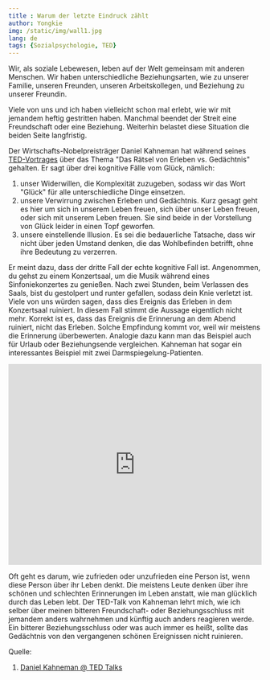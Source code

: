 ```yaml
---
title : Warum der letzte Eindruck zählt
author: Yongkie
img: /static/img/wall1.jpg
lang: de
tags: {Sozialpsychologie, TED}
---
```


Wir, als soziale Lebewesen, leben auf der Welt gemeinsam mit anderen Menschen. Wir haben unterschiedliche Beziehungsarten, wie zu unserer Familie, unseren Freunden, unseren Arbeitskollegen, und Beziehung zu unserer Freundin.

Viele von uns und ich haben vielleicht schon mal erlebt, wie wir mit jemandem heftig gestritten haben. Manchmal beendet der Streit eine Freundschaft oder eine Beziehung. Weiterhin belastet diese Situation die beiden Seite langfristig.

Der Wirtschafts-Nobelpreisträger Daniel Kahneman hat während seines [TED-Vortrages][1] über das Thema "Das Rätsel von Erleben vs. Gedächtnis" gehalten. Er sagt über drei kognitive Fälle vom Glück, nämlich:

1. unser Widerwillen, die Komplexität zuzugeben, sodass wir das Wort "Glück" für alle unterschiedliche Dinge einsetzen.
2. unsere Verwirrung zwischen Erleben und Gedächtnis. Kurz gesagt geht es hier um sich in unserem Leben freuen, sich über unser Leben freuen, oder sich mit unserem Leben freuen. Sie sind beide in der Vorstellung von Glück leider in einen Topf geworfen.
3. unsere einstellende Illusion. Es sei die bedauerliche Tatsache, dass wir nicht über jeden Umstand denken, die das Wohlbefinden betrifft, ohne ihre Bedeutung zu verzerren.

Er meint dazu, dass der dritte Fall der echte kognitive Fall ist. Angenommen, du gehst zu einem Konzertsaal, um die Musik während eines Sinfoniekonzertes zu genießen. Nach zwei Stunden, beim Verlassen des Saals, bist du gestolpert und runter gefallen, sodass dein Knie verletzt ist. Viele von uns würden sagen, dass dies Ereignis das Erleben in dem Konzertsaal ruiniert. In diesem Fall stimmt die Aussage eigentlich nicht mehr. Korrekt ist es, dass das Ereignis die Erinnerung an dem Abend ruiniert, nicht das Erleben. Solche Empfindung kommt vor, weil wir meistens die Erinnerung überbewerten. Analogie dazu kann man das Beispiel auch für Urlaub oder Beziehungsende vergleichen. Kahneman hat sogar ein interessantes Beispiel mit zwei Darmspiegelung-Patienten.

<iframe  style="width: 100%; height: 25rem;" src="https://www.youtube.com/embed/XgRlrBl-7Yg" frameborder="0" allowfullscreen></iframe>

Oft geht es darum, wie zufrieden oder unzufrieden eine Person ist, wenn diese Person über ihr Leben denkt. Die meistens Leute denken über ihre schönen und schlechten Erinnerungen im Leben anstatt, wie man glücklich durch das Leben lebt. Der TED-Talk von Kahneman lehrt mich, wie ich selber über meinen bitteren Freundschaft- oder Beziehungsschluss mit jemandem anders wahrnehmen und künftig auch anders reagieren werde. Ein bitterer Beziehungsschluss oder was auch immer es heißt, sollte das Gedächtnis von den vergangenen schönen Ereignissen nicht ruinieren. 

Quelle:

1. [Daniel Kahneman @ TED Talks](https://www.youtube.com/watch?v=XgRlrBl-7Yg)

[1]: https://www.youtube.com/watch?v=XgRlrBl-7Yg "TED Daniel Kahneman"
